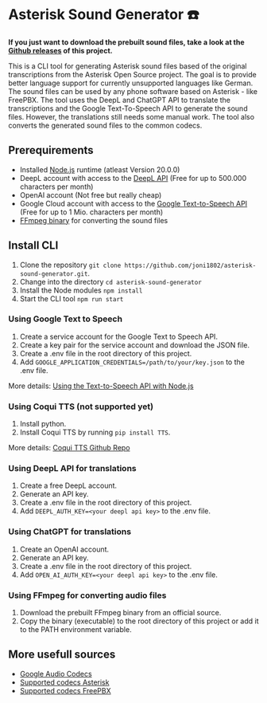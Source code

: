 # Asterisk Sound Generator ☎️

**If you just want to download the prebuilt sound files, take a look at the [Github releases](https://github.com/joni1802/asterisk-sound-generator/releases/latest) of this project.**

This is a CLI tool for generating Asterisk sound files based of the original transcriptions from the Asterisk Open Source project. The goal is to provide better language support for currently unsupported languages like German. The sound files can be used by any phone software based on Asterisk - like FreePBX.
The tool uses the DeepL and ChatGPT API to translate the transcriptions and the Google Text-To-Speech API to generate the sound files. However, the translations still needs some manual work.
The tool also converts the generated sound files to the common codecs.

## Prerequirements

- Installed [Node.js](https://nodejs.org/) runtime (atleast Version 20.0.0)
- DeepL account with access to the [DeepL API](https://www.deepl.com/docs-api) (Free for up to 500.000 characters per month)
- OpenAI account (Not free but really cheap)
- Google Cloud account with access to the [Google Text-to-Speech API](https://cloud.google.com/text-to-speech) (Free for up to 1 Mio. characters per month)
- [FFmpeg binary](https://ffmpeg.org/download.html) for converting the sound files

## Install CLI

1. Clone the repository `git clone https://github.com/joni1802/asterisk-sound-generator.git`.
2. Change into the directory `cd asterisk-sound-generator`
3. Install the Node modules `npm install`
4. Start the CLI tool `npm run start`

### Using Google Text to Speech

1. Create a service account for the Google Text to Speech API.
2. Create a key pair for the service account and download the JSON file.
3. Create a .env file in the root directory of this project.
4. Add `GOOGLE_APPLICATION_CREDENTIALS=/path/to/your/key.json` to the .env file.

More details: [Using the Text-to-Speech API with Node.js](https://codelabs.developers.google.com/codelabs/cloud-text-speech-node#0)

### Using Coqui TTS (not supported yet)

1. Install python.
2. Install Coqui TTS by running `pip install TTS`.

More details: [Coqui TTS Github Repo](https://github.com/coqui-ai/TTS)

### Using DeepL API for translations

1. Create a free DeepL account.
2. Generate an API key.
3. Create a .env file in the root directory of this project.
4. Add `DEEPL_AUTH_KEY=<your deepl api key>` to the .env file.

### Using ChatGPT for translations

1. Create an OpenAI account.
2. Generate an API key.
3. Create a .env file in the root directory of this project.
4. Add `OPEN_AI_AUTH_KEY=<your deepl api key>` to the .env file.

### Using FFmpeg for converting audio files

1. Download the prebuilt FFmpeg binary from an official source.
2. Copy the binary (executable) to the root directory of this project or add it to the PATH environment variable.

## More usefull sources

- [Google Audio Codecs](https://cloud.google.com/speech-to-text/docs/encoding)
- [Supported codecs Asterisk](https://wiki.asterisk.org/wiki/display/AST/Codec+Modules)
- [Supported codecs FreePBX](https://wiki.freepbx.org/display/DIMG/Supported+Codecs)
